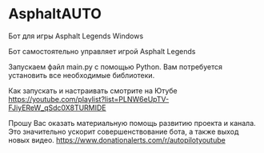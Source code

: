 # AsphaltAUTO
Бот для игры Asphalt Legends Windows

Бот самостоятельно управляет игрой Asphalt Legends

Запускаем файл main.py c помощью Python. 
Вам потребуется установить все необходимые библиотеки.

Как запускать и настраивать смотрите на Ютубе
https://youtube.com/playlist?list=PLNW6eUpTV-FJiyEReW_qSdc0X8TURMIDE


Прошу Вас оказать материальную помощь развитию проекта и канала.
Это значительно ускорит совершенствование бота, а также выход новых видео.
https://www.donationalerts.com/r/autopilotyoutube


